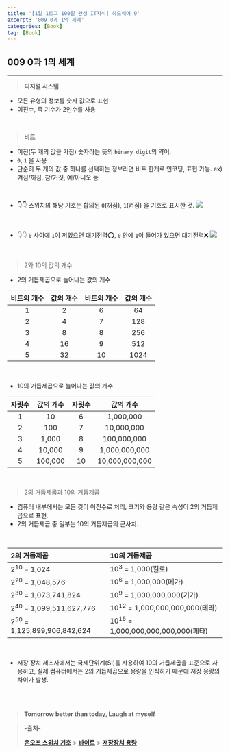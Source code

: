 ```yaml
---
title: '[1일 1로그 100일 완성 IT지식] 하드웨어 9'
excerpt: '009 0과 1의 세계'
categories: [Book]
tag: [Book]
---
```


## 009 0과 1의 세계

---

> **디지털 시스템**

-   모든 유형의 정보를 숫자 값으로 표현
-   이진수, 즉 기수가 2인수를 사용

<br>

> **비트**

-   이진(두 개의 값을 가짐) 숫자라는 뜻의 `binary digit`의 약어.
-   `0`, `1` 을 사용
-   단순히 두 개의 값 중 하나를 선택하는 정보라면 비트 한개로 인코딩, 표현 가능.
    ex) 켜짐/꺼짐, 참/거짓, 예/아니오 등

<br>

-   👇👇 스위치의 해당 기호는 합의된 `0`(꺼짐), `1`(켜짐) 을 기호로 표시한 것.
    ![](https://velog.velcdn.com/images/lilclown/post/d535f407-573f-49fd-9376-5e1416e54cdf/image.png)

<br>

-   👇👇 `0` 사이에 `1`이 껴있으면 대기전력⭕, `0` 안에 `1`이 들어가 있으면 대기전력❌
    ![](https://velog.velcdn.com/images/lilclown/post/f506ea01-cd7e-4439-8921-bc04c4b2f0c6/image.jpg)

<br>

> 2와 10의 값의 개수

-   2의 거듭제곱으로 늘어나는 값의 개수

| 비트의 개수 | 값의 개수 | 비트의 개수 | 값의 개수 |
| :---------: | :-------: | :---------: | :-------: |
|      1      |     2     |      6      |    64     |
|      2      |     4     |      7      |    128    |
|      3      |     8     |      8      |    256    |
|      4      |    16     |      9      |    512    |
|      5      |    32     |     10      |   1024    |

<br>

-   10의 거듭제곱으로 늘어나는 값의 개수

| 자릿수 | 값의 개수 | 자릿수 |   값의 개수    |
| :----: | :-------: | :----: | :------------: |
|   1    |    10     |   6    |   1,000,000    |
|   2    |    100    |   7    |   10,000,000   |
|   3    |   1,000   |   8    |  100,000,000   |
|   4    |  10,000   |   9    | 1,000,000,000  |
|   5    |  100,000  |   10   | 10,000,000,000 |

<br>

> 2의 거듭제곱과 10의 거듭제곱

-   컴퓨터 내부에서는 모든 것이 이진수로 처리, 크기와 용량 같은 속성이 2의 거듭제곱으로 표현.
-   2의 거듭제곱 중 일부는 10의 거듭제곱의 근사치.

<br>

| 2의 거듭제곱                           | 10의 거듭제곱                                 |
| :------------------------------------- | :-------------------------------------------- |
| 2<sup>10</sup> = 1,024                 | 10<sup>3</sup> = 1,000(킬로)                  |
| 2<sup>20</sup> = 1,048,576             | 10<sup>6</sup> = 1,000,000(메가)              |
| 2<sup>30</sup> = 1,073,741,824         | 10<sup>9</sup> = 1,000,000,000(기가)          |
| 2<sup>40</sup> = 1,099,511,627,776     | 10<sup>12</sup> = 1,000,000,000,000(테라)     |
| 2<sup>50</sup> = 1,125,899,906,842,624 | 10<sup>15</sup> = 1,000,000,000,000,000(페타) |

<br>

-   저장 장치 제조사에서는 국제단위계(SI)를 사용하여 10의 거듭제곱을 표준으로 사용하고, 실제 컴퓨터에서는 2의 거듭제곱으로 용량을 인식하기 때문에 저장 용량의 차이가 발생.

<br><br>

> **Tomorrow better than today, Laugh at myself**

> **-출처-**
>
> **[온오프 스위치 기호](https://lora.tistory.com/51)** > **[바이트](https://www.samsungsemiconstory.com/kr/%EC%95%84%EB%A6%AC%EC%86%A1%ED%95%9C-%EB%8D%B0%EC%9D%B4%ED%84%B0%EC%9D%98-%EB%8B%A8%EC%9C%84-%EB%B0%94%EC%9D%B4%ED%8A%B8byte/)** > **[저장장치 용량](https://dsct1472.tistory.com/424)**
